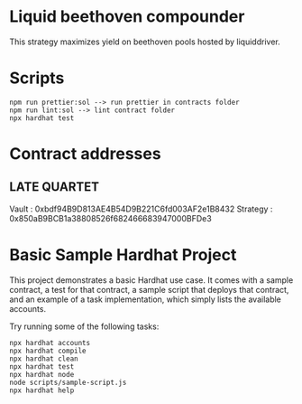 # Liquid beethoven compounder
This strategy maximizes yield on beethoven pools hosted by liquiddriver.

# Scripts
    npm run prettier:sol --> run prettier in contracts folder
    npm run lint:sol --> lint contract folder
    npx hardhat test

# Contract addresses
## LATE QUARTET
Vault : 0xbdf94B9D813AE4B54D9B221C6fd003AF2e1B8432
Strategy : 0x850aB9BCB1a38808526f682466683947000BFDe3
 
# Basic Sample Hardhat Project

This project demonstrates a basic Hardhat use case. It comes with a sample contract, a test for that contract, a sample script that deploys that contract, and an example of a task implementation, which simply lists the available accounts.

Try running some of the following tasks:

```shell
npx hardhat accounts
npx hardhat compile
npx hardhat clean
npx hardhat test
npx hardhat node
node scripts/sample-script.js
npx hardhat help
```
